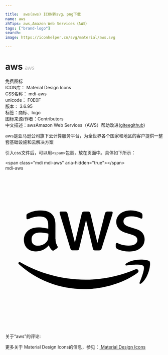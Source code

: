 ```yaml
---

title:  aws(aws) ICON转svg、png下载
name: aws
zhTips: aws,Amazon Web Services（AWS）
tags: ["brand-logo"]
search: 
image: https://iconhelper.cn/svg/material/aws.svg

---
```


# aws  <small style="font-size: 60%;font-weight: 100">aws</small>


<div class="detail-page">
<p>
<span><span class="badge-success badge">免费图标</span> </span>
<br/>
<span>
ICON库：
<span class="badge-secondary badge">Material Design Icons</span> 
</span>
<br/>
<span>
CSS名称：
<span class="badge-secondary badge">mdi-aws</span> 
</span>
<br/>
<span>
unicode：
<span class="badge-secondary badge">F0E0F</span> 
<copy-btn content='F0E0F' btn-title=""></copy-btn>
<copy-btn :content='String.fromCodePoint(parseInt("F0E0F", 16))' btn-title="复制U"></copy-btn>
</span>
<br/>
<span>
版本：
<span class="badge-secondary badge">3.6.95</span> 
</span><br/><span>标签：<span class="badge-light badge"><router-link to="/tags/brand-logo.html">商标、logo</router-link></span></span>
<br/>
<span>图标来源/作者：<span class="badge-light badge">Contributors</span></span> 
<br/>
<span class="zh-detail">中文描述：<span class="badge-primary badge">aws</span><span class="badge-primary badge">Amazon Web Services（AWS）</span><span class="help-link"><span>帮助改进</span>(<a href="https://gitee.com/liuwave/icon-helper/edit/master/json/material/aws.json" target="_blank" rel="noopener noreferrer">gitee</a><a href="https://github.com/liuwave/icon-helper/edit/master/json/material/aws.json" target="_blank" rel="noopener noreferrer">github</a></span>)</span><br/>
</p>
</div><div class="description description alert alert-light">aws是亚马逊公司旗下云计算服务平台，为全世界各个国家和地区的客户提供一整套基础设施和云解决方案</div>
<div class="alert alert-dark">
  <i class="mdi mdi-aws mdi-48px"></i>
  <i class="mdi mdi-aws mdi-36px"></i>
  <i class="mdi mdi-aws mdi-24px"></i>
  <i class="mdi mdi-aws mdi-18px"></i>
</div>
<div>
  <p>引入css文件后，可以用<code>&lt;span&gt;</code>包裹，放在页面中。具体如下所示：    
  </p>
  <div class="alert alert-primary" style="font-size: 14px">
    &lt;span class="mdi mdi-aws" aria-hidden="true"&gt;&lt;/span&gt;
    <copy-btn content='<span class="mdi mdi-aws" aria-hidden="true"></span>'></copy-btn>
  </div>
  <div class="alert alert-secondary">
    <i class="mdi mdi-aws"
    style="font-size: 24px"
    aria-hidden="true"></i> mdi-aws
    <copy-btn content="mdi-aws" btn-title="复制图标名称"></copy-btn>
  </div>
</div>
<div id="svg" class="svg-wrap">
<svg xmlns="http://www.w3.org/2000/svg" viewBox="0 0 24 24"><path d="M7.64,10.38C7.64,10.63 7.66,10.83 7.71,11C7.76,11.12 7.83,11.28 7.92,11.46C7.96,11.5 7.97,11.56 7.97,11.61C7.97,11.68 7.93,11.74 7.84,11.81L7.42,12.09C7.36,12.13 7.3,12.15 7.25,12.15C7.18,12.15 7.12,12.11 7.05,12.05C6.96,11.95 6.88,11.85 6.81,11.74C6.75,11.63 6.68,11.5 6.61,11.35C6.09,11.96 5.44,12.27 4.65,12.27C4.09,12.27 3.65,12.11 3.32,11.79C3,11.47 2.83,11.04 2.83,10.5C2.83,9.95 3.03,9.5 3.43,9.14C3.84,8.8 4.38,8.62 5.06,8.62C5.29,8.62 5.5,8.64 5.77,8.68C6,8.71 6.27,8.76 6.53,8.82V8.34C6.53,7.83 6.43,7.5 6.22,7.27C6,7.06 5.65,6.97 5.14,6.97C4.9,6.97 4.66,7 4.42,7.05C4.17,7.11 3.93,7.18 3.7,7.28C3.59,7.32 3.5,7.35 3.47,7.36C3.42,7.38 3.39,7.38 3.36,7.38C3.27,7.38 3.22,7.32 3.22,7.18V6.85C3.22,6.75 3.23,6.67 3.27,6.62C3.3,6.57 3.36,6.53 3.45,6.5C3.69,6.36 3.96,6.26 4.29,6.18C4.62,6.09 4.96,6.05 5.33,6.05C6.12,6.05 6.7,6.23 7.07,6.59C7.44,6.95 7.62,7.5 7.62,8.23V10.38H7.64M4.94,11.4C5.16,11.4 5.38,11.36 5.62,11.28C5.86,11.2 6.07,11.05 6.25,10.85C6.36,10.72 6.44,10.58 6.5,10.42C6.5,10.26 6.55,10.07 6.55,9.84V9.57C6.35,9.5 6.15,9.5 5.93,9.45C5.72,9.43 5.5,9.41 5.31,9.41C4.86,9.41 4.54,9.5 4.32,9.68C4.1,9.86 4,10.11 4,10.44C4,10.76 4.07,11 4.24,11.15C4.4,11.32 4.63,11.4 4.94,11.4M10.28,12.11C10.16,12.11 10.08,12.09 10,12.05C9.97,12 9.92,11.91 9.88,11.79L8.32,6.65C8.28,6.5 8.26,6.43 8.26,6.38C8.26,6.27 8.31,6.21 8.42,6.21H9.07C9.2,6.21 9.29,6.23 9.33,6.28C9.39,6.32 9.43,6.41 9.47,6.54L10.58,10.94L11.62,6.54C11.65,6.41 11.69,6.32 11.75,6.28C11.8,6.24 11.89,6.21 12,6.21H12.55C12.67,6.21 12.76,6.23 12.81,6.28C12.86,6.32 12.91,6.41 12.94,6.54L14,11L15.14,6.54C15.18,6.41 15.23,6.32 15.27,6.28C15.33,6.24 15.41,6.21 15.53,6.21H16.15C16.26,6.21 16.32,6.27 16.32,6.38C16.32,6.41 16.31,6.45 16.3,6.5C16.3,6.5 16.28,6.58 16.26,6.65L14.65,11.79C14.61,11.93 14.57,12 14.5,12.05C14.46,12.09 14.37,12.12 14.26,12.12H13.69C13.56,12.12 13.5,12.1 13.42,12.05C13.37,12 13.32,11.92 13.3,11.79L12.27,7.5L11.24,11.78C11.21,11.91 11.17,12 11.12,12.05C11.06,12.09 10.97,12.11 10.85,12.11H10.28M18.83,12.29C18.5,12.29 18.13,12.25 17.8,12.17C17.47,12.09 17.21,12 17.04,11.91C16.93,11.85 16.86,11.78 16.83,11.72C16.8,11.66 16.79,11.6 16.79,11.54V11.2C16.79,11.06 16.84,11 16.94,11C17,11 17,11 17.06,11C17.1,11 17.16,11.05 17.23,11.08C17.45,11.18 17.7,11.26 17.96,11.31C18.23,11.36 18.5,11.39 18.75,11.39C19.17,11.39 19.5,11.32 19.72,11.17C19.95,11 20.07,10.81 20.07,10.54C20.07,10.35 20,10.2 19.89,10.07C19.77,9.95 19.54,9.83 19.22,9.73L18.25,9.43C17.77,9.27 17.41,9.05 17.19,8.75C16.97,8.46 16.86,8.13 16.86,7.78C16.86,7.5 16.92,7.26 17.04,7.05C17.16,6.83 17.32,6.65 17.5,6.5C17.72,6.35 17.94,6.24 18.21,6.16C18.47,6.08 18.75,6.04 19.05,6.04C19.19,6.04 19.34,6.05 19.5,6.07C19.64,6.09 19.78,6.12 19.92,6.14C20.06,6.18 20.18,6.21 20.3,6.25C20.42,6.29 20.5,6.33 20.58,6.37C20.67,6.42 20.74,6.47 20.78,6.53C20.82,6.59 20.84,6.66 20.84,6.75V7.07C20.84,7.21 20.79,7.28 20.69,7.28C20.64,7.28 20.55,7.25 20.43,7.2C20.06,7.03 19.63,6.94 19.16,6.94C18.78,6.94 18.5,7 18.27,7.13C18.07,7.25 17.96,7.45 17.96,7.72C17.96,7.91 18.03,8.07 18.16,8.19C18.29,8.32 18.54,8.44 18.89,8.56L19.84,8.86C20.32,9 20.66,9.22 20.87,9.5C21.07,9.77 21.17,10.08 21.17,10.43C21.17,10.71 21.11,10.97 21,11.2C20.88,11.42 20.72,11.62 20.5,11.78C20.31,11.95 20.06,12.07 19.78,12.16C19.5,12.25 19.16,12.29 18.83,12.29M20.08,15.53C17.89,17.14 14.71,18 12,18C8.15,18 4.7,16.58 2.09,14.23C1.88,14.04 2.07,13.79 2.32,13.94C5.14,15.57 8.61,16.56 12.21,16.56C14.64,16.56 17.31,16.06 19.76,15C20.13,14.85 20.44,15.26 20.08,15.53M21,14.5C20.71,14.13 19.14,14.32 18.43,14.4C18.22,14.43 18.19,14.24 18.38,14.1C19.63,13.23 21.69,13.5 21.92,13.77C22.16,14.07 21.86,16.13 20.69,17.11C20.5,17.26 20.33,17.18 20.41,17C20.68,16.32 21.27,14.84 21,14.5Z" /></svg>
</div>
<detail full-name='mdi-aws'></detail>
<div>
<p>关于“aws”的评论:</p>
</div>
<Vssue title="关于“aws”的评论" ></Vssue>    
<div><p>更多关于 Material Design Icons的信息，参见：<a target="_blank" href="https://iconhelper.cn/material.html"> Material Design Icons</a>
</p></div>
